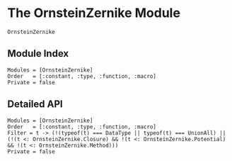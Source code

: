 # The OrnsteinZernike Module

```@docs
OrnsteinZernike
```

## Module Index

```@index
Modules = [OrnsteinZernike]
Order   = [:constant, :type, :function, :macro]
Private = false
```
## Detailed API

```@autodocs
Modules = [OrnsteinZernike]
Order   = [:constant, :type, :function, :macro]
Filter = t -> (!(typeof(t) === DataType || typeof(t) === UnionAll) || (!(t <: OrnsteinZernike.Closure) && !(t <: OrnsteinZernike.Potential) && !(t <: OrnsteinZernike.Method)))
Private = false
```